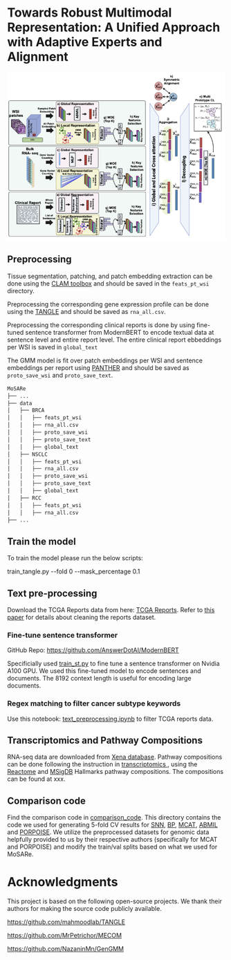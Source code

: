# Towards Robust Multimodal Representation: A Unified Approach with Adaptive Experts and Alignment

![](/data/Method.png)

## Preprocessing

Tissue segmentation, patching, and patch embedding extraction can be done using the [CLAM toolbox](https://github.com/mahmoodlab/CLAM) and should be saved in the `feats_pt_wsi` directory.

Preprocessing the corresponding gene expression profile can be done using the [TANGLE](https://github.com/mahmoodlab/TANGLE) and should be saved as `rna_all.csv`.

Preprocessing the corresponding clinical reports is done by using fine-tuned sentence transformer from ModernBERT to encode textual data at sentence level and entire report level. The entire clinical report ebbeddings per WSI is saved in `global_text`

The GMM model is fit over patch embeddings per WSI and sentence embeddings per report using [PANTHER](https://github.com/mahmoodlab/PANTHER) and should be saved as `proto_save_wsi` and `proto_save_text`.

```bash
MoSARe
├── ...
├── data
│   ├── BRCA
│   │   ├── feats_pt_wsi
│   │   ├── rna_all.csv
│   │   ├── proto_save_wsi
│   │   ├── proto_save_text
│   │   ├── global_text
│   ├── NSCLC
│   │   ├── feats_pt_wsi
│   │   ├── rna_all.csv
│   │   ├── proto_save_wsi
│   │   ├── proto_save_text
│   │   ├── global_text
│   ├── RCC
│   │   ├── feats_pt_wsi
│   │   ├── rna_all.csv
├── ...
```



## Train the model

To train the model please run the below scripts:


train_tangle.py --fold 0 --mask_percentage 0.1

## Text pre-processing
Download the TCGA Reports data from here: [TCGA Reports](https://data.mendeley.com/datasets/hyg5xkznpx/1). Refer to [this paper](https://pmc.ncbi.nlm.nih.gov/articles/PMC10935496/) for details about cleaning the reports dataset.

### Fine-tune sentence transformer
GitHub Repo: https://github.com/AnswerDotAI/ModernBERT

Specificially used [train_st.py](https://github.com/AnswerDotAI/ModernBERT/blob/main/examples/train_st.py) to fine tune a sentence transformer on Nvidia A100 GPU. We used this fine-tuned model to encode sentences and documents. The 8192 context length is useful for encoding large documents.

### Regex matching to filter cancer subtype keywords
Use this notebook: [text_preprocessing.ipynb](./text_preprocessing.ipynb) to filter TCGA reports data.

## Transcriptomics and Pathway Compositions
RNA-seq data are downloaded from [Xena database](https://xenabrowser.net/datapages/). Pathway compositions can be done following the instruction in [transcriptomics ](https://github.com/mahmoodlab/SurvPath), using the [Reactome](https://academic.oup.com/nar/article/50/D1/D687/6426058) and [MSigDB](https://www.gsea-msigdb.org/gsea/msigdb/human/genesets.jsp?collection=H) Hallmarks pathway compositions. The compositions can be found at xxx.

## Comparison code
Find the comparison code in [comparison_code](./comparison_code). This directory contains the code we used for generating 5-fold CV results for [SNN](https://github.com/bioinf-jku/SNNs), [BP](https://github.com/mahmoodlab/PathomicFusion), [MCAT](https://github.com/mahmoodlab/MCAT), [ABMIL](https://github.com/AMLab-Amsterdam/AttentionDeepMIL) and [PORPOISE](https://github.com/mahmoodlab/PORPOISE). We utilize the preprocessed datasets for genomic data helpfully provided to us by their respective authors (specifically for MCAT and PORPOISE) and modify the train/val splits based on what we used for MoSARe.

# Acknowledgments

This project is based on the following open-source projects. We thank their authors for making the source code publicly available.

https://github.com/mahmoodlab/TANGLE

https://github.com/MrPetrichor/MECOM

https://github.com/NazaninMn/GenGMM


